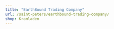 ```yaml
---
title: "EarthBound Trading Company"
url: /saint-peters/earthbound-trading-company/
shop: Kramladen
---
```

